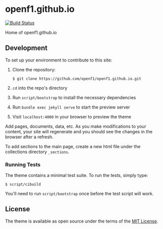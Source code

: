 # openf1.github.io

[![Build Status](https://travis-ci.org/openf1/openf1.github.io.svg?branch=master)](https://travis-ci.org/openf1/openf1.github.io)

Home of openf1.github.io

## Development

To set up your environment to contribute to this site:

1. Clone the repository:

    ```
    $ git clone https://github.com/openf1/openf1.github.io.git
    ```

2. `cd` into the repo's directory
3. Run `script/bootstrap` to install the necessary dependencies
4. Run `bundle exec jekyll serve` to start the preview server
5. Visit `localhost:4000` in your browser to preview the theme

Add pages, documents, data, etc. As you make modifications to your content, your site will regenerate and you should see the changes in the browser after a refresh.

To add sections to the main page, create a new html file under the collections directory `_sections`.

### Running Tests

The theme contains a minimal test suite. To run the tests, simply type:

    $ script/cibuild

You'll need to run `script/bootstrap` once before the test script will work.

## License

The theme is available as open source under the terms of the [MIT License](https://opensource.org/licenses/MIT).

